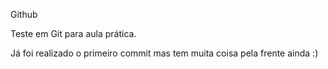 Github

Teste em Git para aula prática.

Já foi realizado o primeiro commit mas tem muita coisa pela frente ainda :)
